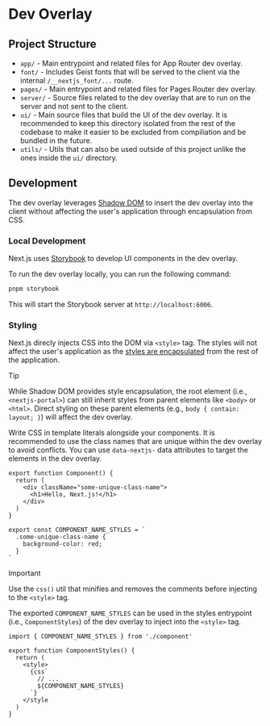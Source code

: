 # Dev Overlay

## Project Structure

- `app/` - Main entrypoint and related files for App Router dev overlay.
- `font/` - Includes Geist fonts that will be served to the client via the internal `/__nextjs_font/...` route.
- `pages/` - Main entrypoint and related files for Pages Router dev overlay.
- `server/` - Source files related to the dev overlay that are to run on the server and not sent to the client.
- `ui/` - Main source files that build the UI of the dev overlay. It is recommended to keep this directory isolated from the rest of the codebase to make it easier to be excluded from compiliation and be bundled in the future.
- `utils/` - Utils that can also be used outside of this project unlike the ones inside the `ui/` directory.

## Development

The dev overlay leverages [Shadow DOM](https://developer.mozilla.org/en-US/docs/Web/API/Web_components/Using_shadow_DOM) to insert the dev overlay into the client without affecting the user's application through encapsulation from CSS.

### Local Development

Next.js uses [Storybook](https://storybook.js.org) to develop UI components in the dev overlay.

To run the dev overlay locally, you can run the following command:

```bash
pnpm storybook
```

This will start the Storybook server at `http://localhost:6006`.

### Styling

Next.js direcly injects CSS into the DOM via `<style>` tag. The styles will not affect the user's application as the [styles are encapsulated](https://developer.mozilla.org/en-US/docs/Web/API/Web_components/Using_shadow_DOM#encapsulation_from_css) from the rest of the application.

> [!TIP]
> While Shadow DOM provides style encapsulation, the root element (i.e., `<nextjs-portal>`) can still inherit styles from parent elements like `<body>` or `<html>`. Direct styling on these parent elements (e.g., `body { contain: layout; }`) will affect the dev overlay.

Write CSS in template literals alongside your components. It is recommended to use the class names that are unique within the dev overlay to avoid conflicts. You can use `data-nextjs-` data attributes to target the elements in the dev overlay.

```tsx
export function Component() {
  return (
    <div className="some-unique-class-name">
      <h1>Hello, Next.js!</h1>
    </div>
  )
}

export const COMPONENT_NAME_STYLES = `
  .some-unique-class-name {
    background-color: red;
  }
`
```

> [!IMPORTANT]
> Use the `css()` util that minifies and removes the comments before injecting to the `<style>` tag.

The exported `COMPONENT_NAME_STYLES` can be used in the styles entrypoint (i.e., `ComponentStyles`) of the dev overlay to inject into the `<style>` tag.

```tsx
import { COMPONENT_NAME_STYLES } from './component'

export function ComponentStyles() {
  return (
    <style>
      {css`
        // ...
        ${COMPONENT_NAME_STYLES}
      `}
    </style
  )
}
```
